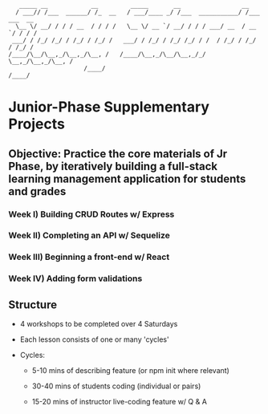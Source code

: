 ```
   _____ __            __         _____       __                 __           
  / ___// /___  ______/ /_  __   / ___/____ _/ /___  ___________/ /___ ___  __
  \__ \/ __/ / / / __  / / / /   \__ \/ __ `/ __/ / / / ___/ __  / __ `/ / / /
 ___/ / /_/ /_/ / /_/ / /_/ /   ___/ / /_/ / /_/ /_/ / /  / /_/ / /_/ / /_/ / 
/____/\__/\__,_/\__,_/\__, /   /____/\__,_/\__/\__,_/_/   \__,_/\__,_/\__, /  
                     /____/                                          /____/   

```

# Junior-Phase Supplementary Projects

## Objective: Practice the core materials of Jr Phase, by iteratively building a full-stack learning management application for students and grades

### Week I) Building CRUD Routes w/ Express

### Week II) Completing an API w/ Sequelize 

### Week III) Beginning a front-end w/ React

### Week IV) Adding form validations


## Structure

- 4 workshops to be completed over 4 Saturdays

- Each lesson consists of one or many 'cycles'

- Cycles:
	
	- 5-10 mins of describing feature (or npm init where relevant)

    - 30-40 mins of students coding (individual or pairs)

    - 15-20 mins of instructor live-coding feature w/ Q & A